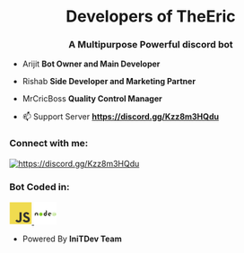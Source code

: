 <h1 align="center">Developers of TheEric</h1>
<h3 align="center">A Multipurpose Powerful discord bot</h3>

- Arijit **Bot Owner and Main Developer**

- Rishab **Side Developer and Marketing Partner**

- MrCricBoss **Quality Control Manager**

- 📫 Support Server **https://discord.gg/Kzz8m3HQdu**

<h3 align="left">Connect with me:</h3>
<p align="left">
<a href="https://discord.gg/https://discord.gg/Kzz8m3HQdu" target="blank"><img align="center" src="https://raw.githubusercontent.com/rahuldkjain/github-profile-readme-generator/master/src/images/icons/Social/discord.svg" alt="https://discord.gg/Kzz8m3HQdu" height="30" width="40" /></a>
</p>

<h3 align="left">Bot Coded in:</h3>
<p align="left"> <a href="https://developer.mozilla.org/en-US/docs/Web/JavaScript" target="_blank" rel="noreferrer"> <img src="https://raw.githubusercontent.com/devicons/devicon/master/icons/javascript/javascript-original.svg" alt="javascript" width="40" height="40"/> </a> <a href="https://nodejs.org" target="_blank" rel="noreferrer"> <img src="https://raw.githubusercontent.com/devicons/devicon/master/icons/nodejs/nodejs-original-wordmark.svg" alt="nodejs" width="40" height="40"/> </a> </p>


- Powered By **IniTDev Team**
